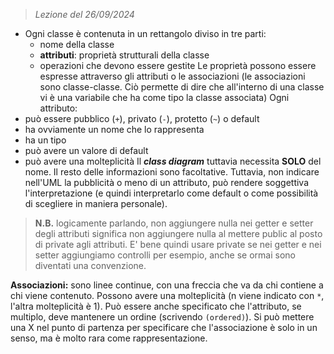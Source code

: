  > *Lezione del 26/09/2024*

- Ogni classe è contenuta in un rettangolo diviso in tre parti:
	- nome della classe
	- **attributi**: proprietà strutturali della classe
	- operazioni che devono essere gestite
Le proprietà possono essere espresse attraverso gli attributi o le associazioni (le associazioni sono classe-classe. Ciò permette di dire che all'interno di una classe vi è una variabile che ha come tipo la classe associata)
Ogni attributo:
- può essere pubblico (`+`), privato (`-`), protetto (`~`) o default
- ha ovviamente un nome che lo rappresenta
- ha un tipo
- può avere un valore di default
- può avere una molteplicità
Il ***class diagram*** tuttavia necessita **SOLO** del nome. Il resto delle informazioni sono facoltative. Tuttavia, non indicare nell'UML la pubblicità o meno di un attributo, può rendere soggettiva l'interpretazione (e quindi interpretarlo come default o come possibilità di scegliere in maniera personale).

 > **N.B.** logicamente parlando, non aggiungere nulla nei getter e setter degli attributi significa non aggiungere nulla al mettere public al posto di private agli attributi. E' bene quindi usare private se nei getter e nei setter aggiungiamo controlli per esempio, anche se ormai sono diventati una convenzione.

**Associazioni:** sono linee continue, con una freccia che va da chi contiene a chi viene contenuto. Possono avere una molteplicità (n viene indicato con `*`, l'altra molteplicità è 1). Può essere anche specificato che l'attributo, se multiplo, deve mantenere un ordine (scrivendo `(ordered)`). Si può mettere una X nel punto di partenza per specificare che l'associazione è solo in un senso, ma è molto rara come rappresentazione.